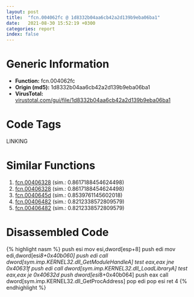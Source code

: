 ```yaml
---
layout: post
title:  "fcn.004062fc @ 1d8332b04aa6cb42a2d139b9eba06ba1"
date:   2021-08-30 15:52:19 +0300
categories: report
index: false
---
```


# Generic Information
- **Function:** fcn.004062fc
- **Origin (md5):** 1d8332b04aa6cb42a2d139b9eba06ba1
- **VirusTotal:** [virustotal.com/gui/file/1d8332b04aa6cb42a2d139b9eba06ba1][virustotal_ref]

# Code Tags
<span class="tag" id="LINKING">LINKING</span>


# Similar Functions

1. [fcn.00406328][similar_1_ref] (sim.: 0.8617188454624498)
2. [fcn.00406328][similar_2_ref] (sim.: 0.8617188454624498)
3. [fcn.0040645d][similar_3_ref] (sim.: 0.8539761145602018)
4. [fcn.00406482][similar_4_ref] (sim.: 0.8212338572809579)
5. [fcn.00406482][similar_5_ref] (sim.: 0.8212338572809579)


# Disassembled Code

{% highlight nasm %}
push esi
mov esi,dword[esp+8]
push edi
mov edi,dword[esi*8+0x40b060]
push edi
call dword[sym.imp.KERNEL32.dll_GetModuleHandleA]
test eax,eax
jne 0x40631f
push edi
call dword[sym.imp.KERNEL32.dll_LoadLibraryA]
test eax,eax
je 0x40632d
push dword[esi*8+0x40b064]
push eax
call dword[sym.imp.KERNEL32.dll_GetProcAddress]
pop edi
pop esi
ret 4
{% endhighlight %}


[similar_1_ref]: /report/fcn.00406328@346d8c7390034d82397102a5b98b7c41
[similar_2_ref]: /report/fcn.00406328@999ae3491971c32d67bd4c32561ea381
[similar_3_ref]: /report/fcn.0040645d@d6ea03fac5cc8539ee4d47aca4467735
[similar_4_ref]: /report/fcn.00406482@8f8b2c5d43e03af62d4bc097b3275f12
[similar_5_ref]: /report/fcn.00406482@e88e20d68d7b3df5aa8f6d5028e52001
[virustotal_ref]: https://www.virustotal.com/gui/file/1d8332b04aa6cb42a2d139b9eba06ba1